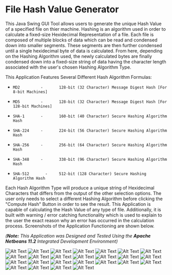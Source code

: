 # File Hash Value Generator
This Java Swing GUI Tool allows users to generate the unique Hash Value of a specified file on thier machine. Hashing is an algorithm used in order to calculate a fixed-size Hexidecimal Representation of a file. Each file is composed of multiple blocks of data which can be read and condensed down into smaller segments. These segments are then further condensed until a single hexidecimal byte of data is calculated. From here, depending on the Hashing Algorithm used, the newly calculated bytes are finally condensed down into a fixed-size string of data having the character length associated with the user's chosen Hashing Algorithm Type.

This Application Features Several Different Hash Algorithm Formulas:

*     MD2         -       128-bit (32 Character) Message Digest Hash [For 8-bit Machines]
*     MD5         -       128-bit (32 Character) Message Digest Hash [For 128-bit Machines]
*     SHA-1       -       160-bit (40 Character) Secure Hashing Algorithm Hash
*     SHA-224     -       224-bit (56 Character) Secure Hashing Algorithm Hash
*     SHA-256     -       256-bit (64 Character) Secure Hashing Algorithm Hash
*     SHA-348     -       338-bit (96 Character) Secure Hashing Algorithm Hash
*     SHA-512       -     512-bit (128 Character) Secure Hashing Algorithm Hash

Each Hash Algorithm Type will produce a unique string of Hexidecimal Characters that differs from the output of the other selection options. The user only needs to select a different Hashing Algorithm before clicking the "Compute Hash" Button in order to see the result. This Application is capable of calculating the Hash Value of any type of file. Additionally, it is built with warning / error catching functionality which is used to explain to the user the exact reason why an error has occurred in the calculation process.
Screenshots of the Application Functioning are shown below.

*(**Note:** This Application was Designed and Tested Using the **Apache Netbeans 11.2** Integrated Development Environment)*

![Alt Text](FileHashGenerator/Screenshots/divider_line_neon.png)
![Alt Text](FileHashGenerator/Screenshots/Image_0.png)
![Alt Text](FileHashGenerator/Screenshots/Image_1.png)
![Alt Text](FileHashGenerator/Screenshots/divider_line_neon.png)
![Alt Text](FileHashGenerator/Screenshots/Image_2.png)
![Alt Text](FileHashGenerator/Screenshots/divider_line_neon.png)
![Alt Text](FileHashGenerator/Screenshots/Image_3.png)
![Alt Text](FileHashGenerator/Screenshots/divider_line_neon.png)
![Alt Text](FileHashGenerator/Screenshots/Image_4.png)
![Alt Text](FileHashGenerator/Screenshots/divider_line_neon.png)
![Alt Text](FileHashGenerator/Screenshots/Image_5.png)
![Alt Text](FileHashGenerator/Screenshots/divider_line_neon.png)
![Alt Text](FileHashGenerator/Screenshots/Image_6.png)
![Alt Text](FileHashGenerator/Screenshots/divider_line_neon.png)
![Alt Text](FileHashGenerator/Screenshots/Image_12.png)
![Alt Text](FileHashGenerator/Screenshots/divider_line_neon.png)
![Alt Text](FileHashGenerator/Screenshots/Image_7.png)
![Alt Text](FileHashGenerator/Screenshots/divider_line_neon.png)
![Alt Text](FileHashGenerator/Screenshots/Image_8.png)
![Alt Text](FileHashGenerator/Screenshots/divider_line_neon.png)
![Alt Text](FileHashGenerator/Screenshots/Image_9.png)
![Alt Text](FileHashGenerator/Screenshots/divider_line_neon.png)
![Alt Text](FileHashGenerator/Screenshots/Image_10.png)
![Alt Text](FileHashGenerator/Screenshots/divider_line_neon.png)
![Alt Text](FileHashGenerator/Screenshots/Image_11.png)


